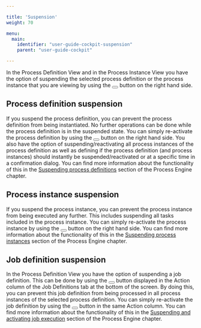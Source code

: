 ```yaml
---

title: 'Suspension'
weight: 70

menu:
  main:
    identifier: "user-guide-cockpit-suspension"
    parent: "user-guide-cockpit"

---
```


In the Process Definition View and in the Process Instance View you have the option of suspending the selected process definition or the process instance that you are viewing by using the <button class="btn btn-xs dropdown-toggle"><i class="glyphicon glyphicon-pause"></i> </button> button on the right hand side. 

## Process definition suspension

If you suspend the process definition, you can prevent the process definition from being instantiated. No further operations can be done while the process definition is in the suspended state. You can simply re-activate the process definition by using the <button class="btn btn-xs dropdown-toggle"><i class="glyphicon glyphicon-play"></i> </button> button on the right hand side. You also have the option of suspending/reactivating all process instances of the process definition as well as defining if the process definition (and process instances) should instantly be suspended/reactivated or at a specific time in a confirmation dialog. You can find more information about the functionality of this in the <a href="ref:#process-engine-process-engine-concepts-suspending-process-definitions">Suspending process definitions</a> section of the Process Engine chapter.


## Process instance suspension

If you suspend the process instance, you can prevent the process instance from being executed any further. This includes suspending all tasks included in the process instance. You can simply re-activate the process instance by using the <button class="btn btn-xs dropdown-toggle"><i class="glyphicon glyphicon-play"></i> </button> button on the right hand side. You can find more information about the functionality of this in the <a href="ref:#process-engine-process-engine-concepts-suspending-process-instances">Suspending process instances</a> section of the Process Engine chapter.


## Job definition suspension

In the Process Definition View you have the option of suspending a job definition. This can be done by using the <button class="btn btn-xs dropdown-toggle"><i class="glyphicon glyphicon-pause"></i> </button> button displayed in the Action column of the Job Definitions tab at the bottom of the screen. By doing this, you can prevent this job definition from being processed in all process instances of the selected process definition. You can simply re-activate the job definition by using the <button class="btn btn-xs dropdown-toggle"><i class="glyphicon glyphicon-play"></i> </button> button in the same Action column. You can find more information about the functionality of this in the <a href="ref:#process-engine-process-engine-concepts-suspending-and-activating-job-execution">Suspending and activating job execution</a> section of the Process Engine chapter.
